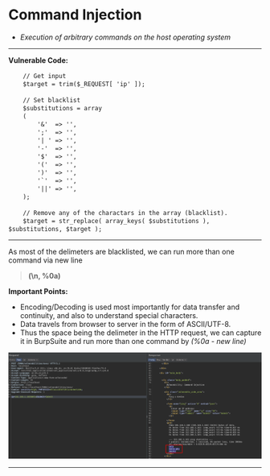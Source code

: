 # Command Injection

- *Execution of arbitrary commands on the host operating system*
-----------------------------------------------------------------------------------------------------

**Vulnerable Code:**

```
    // Get input
    $target = trim($_REQUEST[ 'ip' ]);

    // Set blacklist
    $substitutions = array
    (
        '&'  => '',
        ';'  => '',
        '| ' => '',
        '-'  => '',
        '$'  => '',
        '('  => '',
        ')'  => '',
        '`'  => '',
        '||' => '',
    );

    // Remove any of the charactars in the array (blacklist).
    $target = str_replace( array_keys( $substitutions ), $substitutions, $target );
```
-----------------------------------------------------------------------------------------------------

As most of the delimeters are blacklisted, we can run more than one command via new line 

> **(\n, %0a)**

**Important Points:**

- Encoding/Decoding is used most importantly for data transfer and continuity, and also to understand special characters.
- Data travels from browser to server in the form of ASCII/UTF-8.
- Thus the space being the delimeter in the HTTP request, we can capture it in BurpSuite and run more than one command by *(%0a - new line)*

![ci.png](ci.png)

----------------------------------------------------------------------------------------------------

